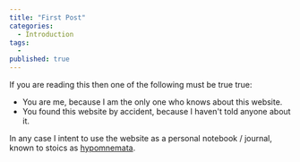 ```yaml
---
title: "First Post"
categories:
  - Introduction
tags:
  - 
published: true
---
```


If you are reading this then one of the following must be true true:
- You are me, because I am the only one who knows about this website.
- You found this website by accident, because I haven't told anyone about it.

In any case I intent to use the website as a personal notebook / journal, known to stoics as [hypomnemata](https://www.wisegeek.com/what-are-hypomnemata.htm#).